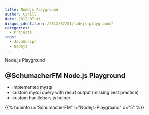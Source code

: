 ```yaml
---
title: Nodejs Playground
author: Cyrill
date: 2012-07-01
disqus_identifier: /2013/07/01/nodejs-playground/
categories:
  - Projects
tags:
  - JavaScript
  - Nodejs
---
```


Node.js Playground
 
<!--more-->


## @SchumacherFM Node.js Playground

* implemented mysql
* custom mysql query with result output (missing best practice)
* custom handlebars.js helper

{{% hubinfo u="SchumacherFM" r="Nodejs-Playground" c="5" %}}

